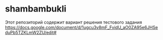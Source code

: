 # shambambukli
Этот репозиторий содержит вариант решения тестового задания https://docs.google.com/document/d/1ugcu3v8mF_FvidU_aO0ZA95e6JHSeduPb5TZKLmW2ZU/edit# 

